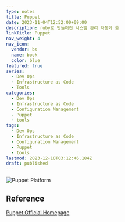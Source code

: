 ```yaml
---
type: notes
title: Puppet
date: 2023-11-04T12:52:00+09:00
description: ruby로 만들어진 시스템 관리 자동화 툴
linkTitle: Puppet
nav_weight: 4
nav_icon:
  vendor: bs
  name: book
  color: blue
featured: true
series:
  - Dev Ops
  - Infrastructure as Code
  - Tools
categories:
  - Dev Ops
  - Infrastructure as Code
  - Configuration Management
  - Puppet
  - tools
tags:
  - Dev Ops
  - Infrastructure as Code
  - Configuration Management
  - Puppet
  - tools
lastmod: 2023-12-10T03:12:46.184Z
draft: published
---
```


![Puppet Platform](/dev-ops/puppet_platform.webp "https://www.puppet.com/docs/puppet/8/platform_components")

## Reference

[Puppet Official Homepage](https://www.puppet.com/)
